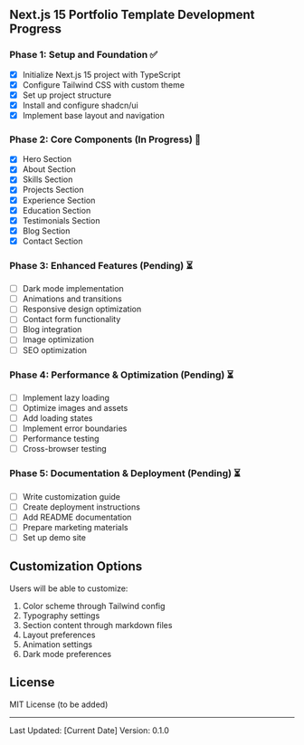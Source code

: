 
## Next.js 15 Portfolio Template Development Progress

### Phase 1: Setup and Foundation ✅
- [x] Initialize Next.js 15 project with TypeScript
- [x] Configure Tailwind CSS with custom theme
- [x] Set up project structure
- [x] Install and configure shadcn/ui
- [x] Implement base layout and navigation

### Phase 2: Core Components (In Progress) 🚧
- [x] Hero Section
- [x] About Section
- [x] Skills Section
- [x] Projects Section
- [x] Experience Section
- [x] Education Section
- [x] Testimonials Section
- [x] Blog Section
- [x] Contact Section

### Phase 3: Enhanced Features (Pending) ⏳
- [ ] Dark mode implementation
- [ ] Animations and transitions
- [ ] Responsive design optimization
- [ ] Contact form functionality
- [ ] Blog integration
- [ ] Image optimization
- [ ] SEO optimization

### Phase 4: Performance & Optimization (Pending) ⏳
- [ ] Implement lazy loading
- [ ] Optimize images and assets
- [ ] Add loading states
- [ ] Implement error boundaries
- [ ] Performance testing
- [ ] Cross-browser testing

### Phase 5: Documentation & Deployment (Pending) ⏳
- [ ] Write customization guide
- [ ] Create deployment instructions
- [ ] Add README documentation
- [ ] Prepare marketing materials
- [ ] Set up demo site

## Customization Options

Users will be able to customize:
1. Color scheme through Tailwind config
2. Typography settings
3. Section content through markdown files
4. Layout preferences
5. Animation settings
6. Dark mode preferences

## License
MIT License (to be added)

---

Last Updated: [Current Date]
Version: 0.1.0